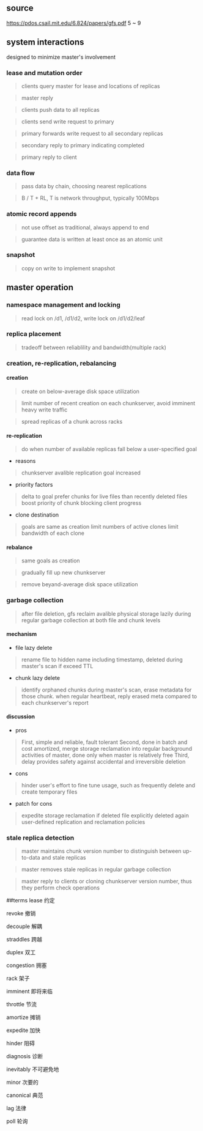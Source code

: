 ## source
https://pdos.csail.mit.edu/6.824/papers/gfs.pdf
5 ~ 9

## system interactions
designed to minimize master's involvement

### lease and mutation order

> clients query master for lease and locations of replicas

> master reply

> clients push data to all replicas

> clients send write request to primary

> primary forwards write request to all secondary replicas

> secondary reply to primary indicating completed

> primary reply to client

### data flow
> pass data by chain, choosing nearest replications

> B / T + RL, T is network throughput, typically 100Mbps

### atomic record appends
> not use offset as traditional, always append to end

> guarantee data is written at least once as an atomic unit

### snapshot
> copy on write to implement snapshot

## master operation
### namespace management and locking
> read lock on /d1, /d1/d2, write lock on /d1/d2/leaf

### replica placement
> tradeoff between reliablility and bandwidth(multiple rack)

### creation, re-replication, rebalancing
#### creation
> create on below-average disk space utilization

> limit number of recent creation on each chunkserver, avoid imminent heavy write traffic

> spread replicas of a chunk across racks

#### re-replication
> do when number of available replicas fall below a user-specified goal

- reasons
> chunkserver avalible
> replication goal increased

- priority factors
> delta to goal
> prefer chunks for live files than recently deleted files
> boost priority of chunk blocking client progress

- clone destination
> goals are same as creation
> limit numbers of active clones
> limit bandwidth of each clone

#### rebalance
> same goals as creation

> gradually fill up new chunkserver

> remove beyand-average disk space utilization

### garbage collection
> after file deletion, gfs reclaim avalible physical storage lazily during regular garbage collection at both file and chunk levels

#### mechanism
- file lazy delete
> rename file to hidden name including timestamp, deleted during master's scan if exceed TTL

- chunk lazy delete
> identify orphaned chunks during master's scan, erase metadata for those chunk. when regular heartbeat, reply erased meta compared to each chunkserver's report

#### discussion
- pros
> First, simple and reliable, fault tolerant
Second, done in batch and cost amortized, merge storage reclamation into regular background activities of master, done only when master is relatively free
Third, delay provides safety against accidental and irreversible deletion

- cons
> hinder user's effort to fine tune usage, such as frequently delete and create temporary files

- patch for cons
> expedite storage reclamation if deleted file explicitly deleted again
> user-defined replication and reclamation policies

### stale replica detection
> master maintains chunk version number to distinguish between up-to-data and stale replicas

> master removes stale replicas in regular garbage collection

> master reply to clients or cloning chunkserver version number, thus they perform check operations

##terms
lease 约定

revoke 撤销

decouple 解耦

straddles 跨越

duplex 双工

congestion 拥塞

rack 架子

imminent 即将来临

throttle 节流

amortize 摊销

expedite 加快

hinder 阻碍

diagnosis 诊断

inevitably 不可避免地

minor 次要的

canonical 典范

lag 法律

poll 轮询
